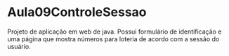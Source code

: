 # Aula09ControleSessao
Projeto de aplicação em web de java. Possui formulário de identificação e uma página que mostra números para loteria de acordo com a sessão do usuário.
